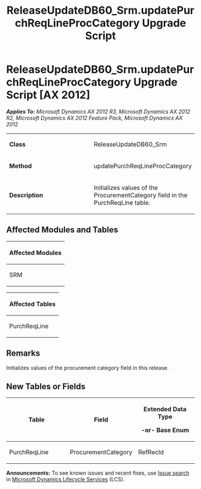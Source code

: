 ﻿---
title: ReleaseUpdateDB60_Srm.updatePurchReqLineProcCategory Upgrade Script
TOCTitle: ReleaseUpdateDB60_Srm.updatePurchReqLineProcCategory Upgrade Script
ms:assetid: 2331c4c0-270f-2d48-0c47-3ea469b9e3fc
ms:mtpsurl: https://msdn.microsoft.com/en-us/library/JJ684971(v=AX.60)
ms:contentKeyID: 49707172
ms.date: 05/18/2015
mtps_version: v=AX.60
---

# ReleaseUpdateDB60\_Srm.updatePurchReqLineProcCategory Upgrade Script [AX 2012]


_**Applies To:** Microsoft Dynamics AX 2012 R3, Microsoft Dynamics AX 2012 R2, Microsoft Dynamics AX 2012 Feature Pack, Microsoft Dynamics AX 2012_

<table>
<colgroup>
<col style="width: 50%" />
<col style="width: 50%" />
</colgroup>
<tbody>
<tr class="odd">
<td><p><strong>Class</strong></p></td>
<td><p>ReleaseUpdateDB60_Srm</p></td>
</tr>
<tr class="even">
<td><p><strong>Method</strong></p></td>
<td><p>updatePurchReqLineProcCategory</p></td>
</tr>
<tr class="odd">
<td><p><strong>Description</strong></p></td>
<td><p>Initializes values of the ProcurementCategory field in the PurchReqLine table.</p></td>
</tr>
</tbody>
</table>


## Affected Modules and Tables

<table>
<colgroup>
<col style="width: 100%" />
</colgroup>
<thead>
<tr class="header">
<th><p>Affected Modules</p></th>
</tr>
</thead>
<tbody>
<tr class="odd">
<td><p>SRM</p></td>
</tr>
</tbody>
</table>


<table>
<colgroup>
<col style="width: 100%" />
</colgroup>
<thead>
<tr class="header">
<th><p>Affected Tables</p></th>
</tr>
</thead>
<tbody>
<tr class="odd">
<td><p>PurchReqLine</p></td>
</tr>
</tbody>
</table>


## Remarks

Initializes values of the procurement category field in this release.

## New Tables or Fields

<table>
<colgroup>
<col style="width: 33%" />
<col style="width: 33%" />
<col style="width: 33%" />
</colgroup>
<thead>
<tr class="header">
<th><p>Table</p></th>
<th><p>Field</p></th>
<th><p>Extended Data Type</p>
<p>-or- Base Enum</p></th>
</tr>
</thead>
<tbody>
<tr class="odd">
<td><p>PurchReqLine</p></td>
<td><p>ProcurementCategory</p></td>
<td><p>RefRecId</p></td>
</tr>
</tbody>
</table>

  
**Announcements:** To see known issues and recent fixes, use [Issue search](http://go.microsoft.com/fwlink/?linkid=389258) in [Microsoft Dynamics Lifecycle Services](http://go.microsoft.com/fwlink/?linkid=306505) (LCS).

